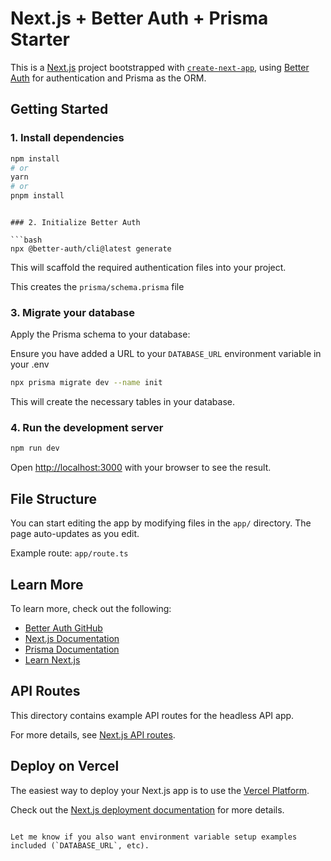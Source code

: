 # Next.js + Better Auth + Prisma Starter

This is a [Next.js](https://nextjs.org) project bootstrapped with [`create-next-app`](https://nextjs.org/docs/app/api-reference/create-next-app), using [Better Auth](https://www.npmjs.com/package/@better-auth/cli) for authentication and Prisma as the ORM.

## Getting Started

### 1. Install dependencies

```bash
npm install
# or
yarn
# or
pnpm install
```

````

### 2. Initialize Better Auth

```bash
npx @better-auth/cli@latest generate
````

This will scaffold the required authentication files into your project.

This creates the `prisma/schema.prisma` file

### 3. Migrate your database

Apply the Prisma schema to your database:

Ensure you have added a URL to your `DATABASE_URL` environment variable in your .env

```bash
npx prisma migrate dev --name init
```

This will create the necessary tables in your database.

### 4. Run the development server

```bash
npm run dev
```

Open [http://localhost:3000](http://localhost:3000) with your browser to see the result.

## File Structure

You can start editing the app by modifying files in the `app/` directory. The page auto-updates as you edit.

Example route: `app/route.ts`

## Learn More

To learn more, check out the following:

- [Better Auth GitHub](https://github.com/better-auth/better-auth)
- [Next.js Documentation](https://nextjs.org/docs)
- [Prisma Documentation](https://www.prisma.io/docs)
- [Learn Next.js](https://nextjs.org/learn)

## API Routes

This directory contains example API routes for the headless API app.

For more details, see [Next.js API routes](https://nextjs.org/docs/app/api-reference/file-conventions/route).

## Deploy on Vercel

The easiest way to deploy your Next.js app is to use the [Vercel Platform](https://vercel.com/new?utm_medium=default-template&filter=next.js&utm_source=create-next-app&utm_campaign=create-next-app-readme).

Check out the [Next.js deployment documentation](https://nextjs.org/docs/app/building-your-application/deploying) for more details.

```

Let me know if you also want environment variable setup examples included (`DATABASE_URL`, etc).
```
